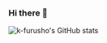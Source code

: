 
### Hi there 👋
![k-furusho's GitHub stats](https://github-readme-stats.vercel.app/api?username=k-furusho&count_private=true&show_icons=true)

<!--
**k-furusho/k-furusho** is a ✨ _special_ ✨ repository because its `README.md` (this file) appears on your GitHub profile.

Here are some ideas to get you started:

- 🔭 I’m currently working on ...
- 🌱 I’m currently learning ...
- 👯 I’m looking to collaborate on ...
- 🤔 I’m looking for help with ...
- 💬 Ask me about ...
- 📫 How to reach me: ...
- 😄 Pronouns: ...
- ⚡ Fun fact: ...
-->
